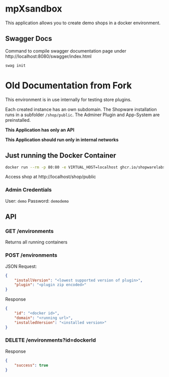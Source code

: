# mpXsandbox

This application allows you to create demo shops in a docker environment.


## Swagger Docs
Command to compile swagger documentation page under http://localhost:8080/swagger/index.html
```
swag init
```



# Old Documentation from Fork

This environment is in use internally for testing store plugins.

Each created instance has an own subdomain. The Shopware installation runs in a subfolder `/shop/public`.
The Adminer Plugin and App-System are preinstalled.

**This Application has only an API**

**This Application should run only in internal networks**

## Just running the Docker Container

```bash
docker run --rm -p 80:80 -e VIRTUAL_HOST=localhost ghcr.io/shopwarelabs/testenv:6.4.3
```

Access shop at http://localhost/shop/public

### Admin Credentials

User: `demo`
Password: `demodemo`

## API

### GET /environments

Returns all running containers


### POST /environments

JSON Request:

```json
{
    "installVersion": "<lowest supported version of plugin>",
    "plugin": "<plugin zip encoded>"
}
```

Response

```json
{
    "id": "<docker id>",
    "domain": "<running url>",
    "installedVersion": "<installed version>"
}
```

### DELETE /environments?id=dockerId

Response

```json
{
    "success": true
}
```
